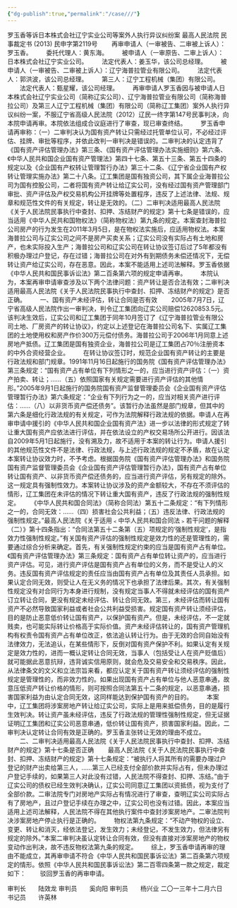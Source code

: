 ```yaml
---
{"dg-publish":true,"permalink":"/case///"}
---
```




罗玉香等诉日本株式会社辽宁实业公司等案外人执行异议纠纷案
最高人民法院
民事裁定书
     (2013) 民申字第2119号
　　再审申请人（一审被告、二审被上诉人）：罗玉香。
　　委托代理人：黄东海。
　　被申请人（一审原告、二审上诉人）：日本株式会社辽宁实业公司。
　　法定代表人：姜玉华，该公司总经理。
　　被申请人（一审被告、二审被上诉人）：辽宁海普拉管业有限公司。
　　法定代表人：郭洪波，该公司总经理。
　　第三人：辽宁工程机械（集团）有限公司。
　　法定代表人：甄星耀，该公司经理。
　　再审申请人罗玉香因与被申请人日本株式会社辽宁实业公司（简称辽实公司）、辽宁海普拉管业有限公司（简称海普拉公司）及第三人辽宁工程机械（集团）有限公司（简称辽工集团）案外人执行异议纠纷一案，不服辽宁省高级人民法院（2012）辽民一终字第147号民事判决，向本院申请再审。本院依法组成合议庭进行了审查，现已审查终结。
　　罗玉香申请再审称：（一）二审判决认为国有资产转让只需经过托管单位认可，不必经过评估、挂牌、审批等程序，并依此改判一审判决是错误的。二审判决的认定违背了《国有资产评估管理办法》第三条、《国有资产评估管理办法实施细则》第六条、《中华人民共和国企业国有资产管理法》第四十七条、第五十三条、第五十四条的规定以及《企业国有产权转让管理暂行办法》第三十二条、《辽宁省企业国有产权转让管理实施办法》第二十八条。辽工集团是国有独资公司，其下属企业海普拉公司为国有控股公司，二者将国有资产转让给辽实公司，没有经过国有资产管理部门审批、资产评估及产权交易机构公开挂牌等处置程序，违反了上述法律、法规、规章和规范性文件的有关规定，转让是无效的。（二）二审判决适用最高人民法院《关于人民法院民事执行中查封、扣押、冻结财产的规定》第十七条是错误的，应当适用《中华人民共和国物权法》（简称物权法）第九条的规定。本案查封海普拉公司房产的行为发生在2011年3月5日，是在物权法实施后，应适用物权法。本案海普拉公司与辽实公司之间不是房产买卖关系；辽实公司没有实际占有土地和房产，也未实际投入生产；海普拉公司和辽实公司在转让协议签订后过了5年都没有积极办理过户登记，存在过错；海普拉公司在对外有到期债务未偿还情况下，无偿转让资产给辽实公司，存在恶意。因此，本案不能适用上述司法解释。罗玉香依据《中华人民共和国民事诉讼法》第二百条第六项的规定申请再审。
　　本院认为，本案再审申请审查涉及以下两个法律问题：资产转让是否合法有效；二审判决适用最高人民法院《关于人民法院民事执行中查封、扣押、冻结财产的规定》是否正确。
　　一、国有资产未经评估，转让合同是否有效
　　2005年7月7日，辽宁省高级人民法院作出一审判决，判令辽工集团向辽实公司赔偿12620853.5元。该判决生效后，辽实公司和辽工集团于同年10月签订了《辽宁海普拉管业有限公司土地、厂房资产的转让协议》，约定以上述登记在海普拉公司名下、实属辽工集团的土地使用权和房产作价300万元偿付债务。海普拉公司于2006年1月同意上述房地产抵债。辽工集团是国有独资企业，海普拉公司是辽工集团占70％注册资本的中外合资经营企业。
　　在转让协议签订时，规范企业国有资产转让的主要是行政法规和部门规章。1991年11月16日起施行的国务院《国有资产评估管理办法》第三条规定：“国有资产占有单位有下列情形之一的，应当进行资产评估：（一）资产拍卖、转让；……（五）依照国家有关规定需要进行资产评估的其他情形。”2005年9月1日起施行的国务院国有资产监督管理委员会《企业国有资产评估管理暂行办法》第六条规定：“企业有下列行为之一的，应当对相关资产进行评估：……（八）以非货币资产偿还债务”。该暂行办法虽然是部门规章，但其中的第六条是细化行政法规的有关规定，可作为法院解释行政法规的依据。申请人在再审申请中援引的《中华人民共和国企业国有资产法》进一步以法律的形式规定了转让重大国有资产应依法进行评估，并在依法设立的产权交易场所公开进行。因该法自2009年5月1日起施行，没有溯及力，故不适用于本案的转让行为。申请人援引的其他规范性文件不是法律、行政法规，与上述行政法规的规定不矛盾，故在认定本案转让协议效力时，不予考虑。根据国务院《国有资产评估管理办法》和国务院国有资产监督管理委员会《企业国有资产评估管理暂行办法》，国有资产占有单位转让国有资产、以非货币资产偿还债务的，应当进行资产评估，另有规定的除外。这一规定具有强制性效力。本案转让协议涉及的资产金额较大，不存在不须评估的情形，辽工集团在未评估的情况下转让重大国有资产，违反了行政法规的强制性规定。
　　《中华人民共和国合同法》（简称合同法）第五十二条规定：“有下列情形之一的，合同无效：……（四）损害社会公共利益；（五）违反法律、行政法规的强制性规定。”最高人民法院《关于适用﹤中华人民共和国合同法﹥若干问题的解释（二）》第十四条指出：“合同法第五十二条第（五）项规定的‘强制性规定’，是指效力性强制性规定。”有关国有资产评估的强制性规定是效力性的还是管理性的，需要通过综合分析来确定。首先，有关强制性规定约束的应当是国有资产占有单位。《国有资产评估管理办法》第三条规定：国有资产占有单位转让资产的，应当进行资产评估。可见，进行资产评估是国有资产占有单位的义务，而不是受让人的义务。违反国有资产评估规定的责任应当由国有资产占有单位及其责任人员承担。如果认定合同无效，则受让人在无义务的情况下也承担了法律后果。其次，有关强制性规定没有对合同行为本身进行规制，没有规定当事人不得就未经评估的国有资产订立转让合同，更没有规定未经评估、转让合同无效。第三，未经评估而转让国有资产不必然导致国家利益或者社会公共利益受损害。规定国有资产转让须经评估，目的是防止恶意低价转让国有资产，以保护国有资产。但是，未经评估，不一定就贱卖，也可能实际转让价格高于实际价值。资产未经评估转让的，国有资产管理机构有权责令国有资产占有单位改正，依法追认转让行为。由于无效的合同自始没有法律效力，无法追认，在某些情形下，反倒对国有资产保护不利。如果认定有关规定是效力性的，进而一概认定转让合同无效，当事人（包括受让人在资产贬值后）就可能据此恶意抗辩，违背诚实信用原则，就会危及交易安全和交易秩序。因此，从法律条文的文义和立法宗旨来看，都应认定关于国有资产转让须经评估的强制性规定是管理性的，而非效力性的。如果出现国有资产占有单位与他人恶意串通，故意压低资产转让价格的情形，则可按照合同法第五十二条的规定，以恶意串通，损害国家利益为由认定合同无效，这同样能达到保护国有资产的目的。
　　本案中，辽工集团将涉案房地产转让给辽实公司，实际上是用来抵偿债务，目的是履行生效判决。转让资产虽未经评估，违反了行政法规的管理性强制性规定，但无证据证明辽工集团和辽实公司恶意串通，低价转让国有资产，损害国家利益。因此，二审判决认定转让合同有效是正确的。罗玉香主张转让无效的理由不成立。
　　二、二审判决适用最高人民法院《关于人民法院民事执行中查封、扣押、冻结财产的规定》第十七条是否正确
　　最高人民法院《关于人民法院民事执行中查封、扣押、冻结财产的规定》第十七条规定：“被执行人将其所有的需要办理过户登记的财产出卖给第三人，……第三人已经支付全部价款并实际占有，但未办理过户登记手续的，如果第三人对此没有过错，人民法院不得查封、扣押、冻结。”由于辽实公司的债权已经生效判决确认，辽实公司同意辽工集团以资抵债，视为支付了全部价款。二审法院专门对房地产实际占有情况进行了审查，查明辽实公司实际占有了房地产，且过户登记手续在办理之中，辽实公司也没有过错。因此，本案应当适用上述司法解释，人民法院不得在其他执行案件中查封涉案房地产。二审法院判决涉案房地产停止执行是正确的。
　　物权法第九条规定：“不动产物权的设立、变更、转让和消灭，经依法登记，发生效力；未经登记，不发生效力，但法律另有规定的除外。”本案二审判决虽认定转让合同有效，但没有直接对涉案房地产的物权变动作出判决，故不违反物权法第九条的规定。
　　综上，罗玉香申请再审的理由不能成立，其再审申请不符合《中华人民共和国民事诉讼法》第二百条第六项规定的情形。依照《中华人民共和国民事诉讼法》第二百零四条第一款之规定，裁定如下：
　　驳回罗玉香的再审申请。
     
审判长　　陆效龙
审判员　　奚向阳
审判员　　杨兴业
二〇一三年十二月六日
书记员　　许英林
